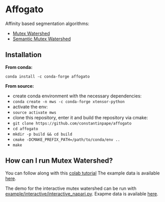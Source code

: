 # Affogato

Affinity based segmentation algorithms:
- [Mutex Watershed](http://openaccess.thecvf.com/content_ECCV_2018/html/Steffen_Wolf_The_Mutex_Watershed_ECCV_2018_paper.html)
- [Semantic Mutex Watershed](https://link.springer.com/chapter/10.1007/978-3-030-58539-6_13)

## Installation 

**From conda:**

```
conda install -c conda-forge affogato
```

**From source:**

 - create conda environment with the necessary dependencies:
 - `conda create -n mws -c conda-forge xtensor-python`
 - activate the env:
 - `source activate mws`
 - clone this repository, enter it and build the repository via cmake:
 - `git clone https://github.com/constantinpape/affogato`
 - `cd affogato`
 - `mkdir -p build && cd build`
 - `cmake -DCMAKE_PREFIX_PATH=/path/to/conda/env ..`
 - `make`

## How can I run Mutex Watershed?

You can follow along with this [colab tutorial](https://github.com/constantinpape/affogato/blob/master/example/MutexWatershed.ipynb)
The example data is available [here](https://oc.embl.de/index.php/s/sXJzYVK0xEgowOz).

The demo for the interactive mutex watershed can be run with [example/interactive/interactive_napari.py](https://github.com/constantinpape/affogato/blob/master/example/interactive/interactive_napari.py). Exapme data is available [here](https://oc.embl.de/index.php/s/yoBbHp7n2PAMrXm/download?path=%2Fdata&files=data.h5).
